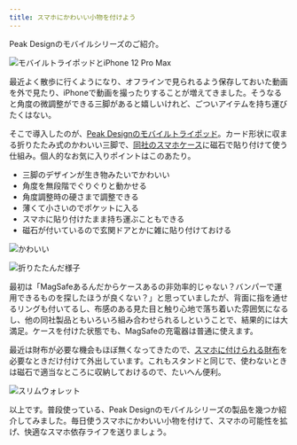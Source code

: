 ```yaml
---
title: スマホにかわいい小物を付けよう
---
```

Peak Designのモバイルシリーズのご紹介。

![](https://lh3.googleusercontent.com/srge6Yx9RK9gUMdVrsTjApqRlQrACsPGzRTUe2NGqCQcf6vTChlFO_QMslz981nAS_pgT_m42nHAEB2iP7s8sWv32ULKzeuEKlF7zwonSXeb-4x5CVHPyS6iMj8CxsuSTOJK-BuoIrrYR3JHwRowddjGnkFUb9a1olnbV3JLb7vwSEwOYMm_5qAZ "モバイルトライポッドとiPhone 12 Pro Max")

最近よく散歩に行くようになり、オフラインで見られるよう保存しておいた動画を外で見たり、iPhoneで動画を撮ったりすることが増えてきました。そうなると角度の微調整ができる三脚があると嬉しいけれど、ごついアイテムを持ち運びたくはない。

そこで導入したのが、[Peak Designのモバイルトライポッド](https://www.amazon.co.jp/dp/B09FRZPLL3)。カード形状に収まる折りたたみ式のかわいい三脚で、[同社のスマホケース](https://www.amazon.co.jp/dp/B09FP3HP7Z?)に磁石で貼り付けて使う仕組み。個人的なお気に入りポイントはこのあたり。

*   三脚のデザインが生き物みたいでかわいい
*   角度を無段階でぐりぐりと動かせる
*   角度調整時の硬さまで調整できる
*   薄くて小さいのでポケットに入る
*   スマホに貼り付けたまま持ち運ぶこともできる
*   磁石が付いているので玄関ドアとかに雑に貼り付けておける

![](https://lh5.googleusercontent.com/-OKnXaWRuK4P7D-lkmO3T5MkEQMCjugx-rVaaIsROXA5dIHwv8tX8cFWKhDNWvEh5WfMDEro_NnA52GAA-_uhsr8hrS7tvBFvNLOSeEz1pVujCbjvfe2avS4fpJ87ESINC-Cohn7Yno03exO55HX3uClUgM8iItLXRnItnOmB4-IYVmu2J9B1mAG "かわいい")

![](https://lh4.googleusercontent.com/du50F2a45SbKtkNcwnE_g99Gm6WUnwXQAO0GJjTxJkyAqAv_x6ELKUPHwzXlzwI2Ju-m8mOovUfLpPKEogHBn0_6IlStiA7RrQoe-yKqKJ1SFCQ2ghwyIVq8sJRdrGqoxXBw11bYlHsgHeI9Mwh3A4MMoBtHarYjxE92FcM01zLN3T12QmYhrS6x "折りたたんだ様子")

最初は「MagSafeあるんだからケースあるの非効率的じゃない？バンパーで運用できるものを探したほうが良くない？」と思っていましたが、背面に指を通せるリングも付いてるし、布感のある見た目と触り心地で落ち着いた雰囲気になるし、他の同社製品ともいろいろ組み合わせられるしということで、結果的には大満足。ケースを付けた状態でも、MagSafeの充電器は普通に使えます。

最近は財布が必要な機会もほぼ無くなってきたので、[スマホに付けられる財布](https://www.amazon.co.jp/dp/B09FSGW671)を必要なときだけ付けて外出しています。これもスタンドと同じで、使わないときは磁石で適当なところに収納しておけるので、たいへん便利。

![](https://lh3.googleusercontent.com/eBd2kAyZP1JcJ5CZSfqKIbr1hv3KZ9Adws5sVNhyPPoz2_YYbm6VrCqpqSz45B-ktj-pNIRKOQD9LYKzWvVtY2F8wplCIjAGu3LlVmlk-8Cj8h5glmhDstfkLv2oRzOMr2vaHE_OjxPV3h_08PmuRgcV5lzP5kj13BXteoQXUHC4TJT4LQ05EfdU "スリムウォレット")

以上です。普段使っている、Peak Designのモバイルシリーズの製品を幾つか紹介してみました。毎日使うスマホにかわいい小物を付けて、スマホの可能性を拡げ、快適なスマホ依存ライフを送りましょう。
